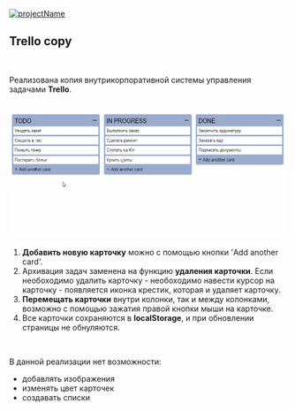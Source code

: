 [![projectName](https://github.com/Go5710264/trello-copy/actions/workflows/github-actions-demo.yml/badge.svg)](https://github.com/Go5710264/trello-copy/actions/workflows/github-actions-demo.yml)

## Trello copy

<br>

Реализована копия внутрикорпоративной системы управления задачами **Trello**.

<br>

<center><img src="./trello-copy.gif" width="550" height="230" alt="Demo"></center>

1. __Добавить новую карточку__ можно с помощью кнопки 'Add another card'.
2. Архивация задач заменена на функцию __удаления карточки__. Если необоходимо удалить карточку - необоходимо навести курсор на карточку - появляется иконка крестик, которая и удаляет карточку.
3. __Перемещать карточки__ внутри колонки, так и между колонками, возможно с помощью зажатия правой кнопки мыши на карточке.
4. Все карточки сохраняются в __localStorage__, и при обновлении страницы не обнуляются.

<br>

В данной реализации нет возможности:
-   добавлять изображения
-   изменять цвет карточек
-   создавать списки 


